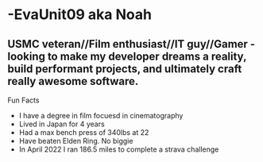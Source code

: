 <h1>-EvaUnit09 aka Noah</h1>

<h2>USMC veteran//Film enthusiast//IT guy//Gamer - looking to make my developer dreams a reality, build performant projects, and ultimately craft really awesome software.</h2>

Fun Facts
<ul>
<li>I have a degree in film focuesd in cinematography </li>
<li>Lived in Japan for 4 years</li>
<li>Had a max bench press of 340lbs at 22</li>
<li>Have beaten Elden Ring. No biggie</li>
<li>In April 2022 I ran 186.5 miles to complete a strava challenge</li>
</ul>

<!---
EvaUnit09/EvaUnit09 is a ✨ special ✨ repository because its `README.md` (this file) appears on your GitHub profile.
You can click the Preview link to take a look at your changes.
--->

